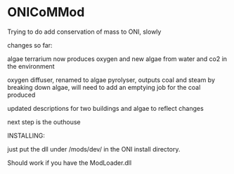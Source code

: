 # ONICoMMod
Trying to do add conservation of mass to ONI, slowly

changes so far:

algae terrarium now produces oxygen and new algae from water and co2 in the environment

oxygen diffuser, renamed to algae pyrolyser, outputs coal and steam by breaking down algae, will need to add an emptying job for the coal produced


updated descriptions for two buildings and algae to reflect changes

next step is the outhouse

INSTALLING:

just put the dll under /mods/dev/ in the ONI install directory.

Should work if you have the ModLoader.dll
